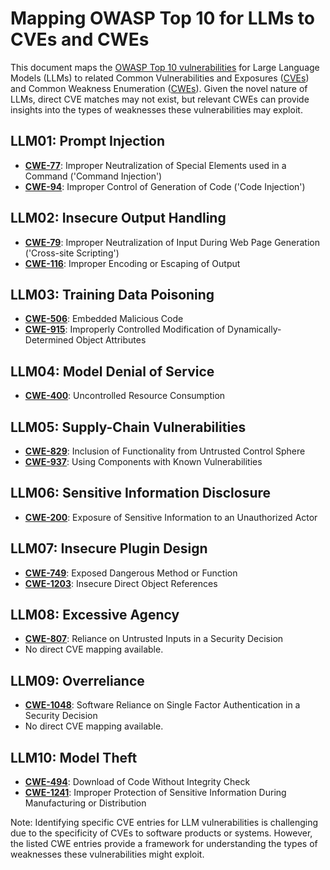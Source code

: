 # Mapping OWASP Top 10 for LLMs to CVEs and CWEs

This document maps the [OWASP Top 10 vulnerabilities](https://owasp.org/www-project-top-ten/) for Large Language Models (LLMs) to related Common Vulnerabilities and Exposures ([CVEs](https://cve.mitre.org/)) and Common Weakness Enumeration ([CWEs](https://cwe.mitre.org/)). Given the novel nature of LLMs, direct CVE matches may not exist, but relevant CWEs can provide insights into the types of weaknesses these vulnerabilities may exploit.

## LLM01: Prompt Injection

- **[CWE-77](https://cwe.mitre.org/data/definitions/77.html)**: Improper Neutralization of Special Elements used in a Command ('Command Injection')
- **[CWE-94](https://cwe.mitre.org/data/definitions/94.html)**: Improper Control of Generation of Code ('Code Injection')

## LLM02: Insecure Output Handling

- **[CWE-79](https://cwe.mitre.org/data/definitions/79.html)**: Improper Neutralization of Input During Web Page Generation ('Cross-site Scripting')
- **[CWE-116](https://cwe.mitre.org/data/definitions/116.html)**: Improper Encoding or Escaping of Output

## LLM03: Training Data Poisoning

- **[CWE-506](https://cwe.mitre.org/data/definitions/506.html)**: Embedded Malicious Code
- **[CWE-915](https://cwe.mitre.org/data/definitions/915.html)**: Improperly Controlled Modification of Dynamically-Determined Object Attributes

## LLM04: Model Denial of Service

- **[CWE-400](https://cwe.mitre.org/data/definitions/400.html)**: Uncontrolled Resource Consumption

## LLM05: Supply-Chain Vulnerabilities

- **[CWE-829](https://cwe.mitre.org/data/definitions/829.html)**: Inclusion of Functionality from Untrusted Control Sphere
- **[CWE-937](https://cwe.mitre.org/data/definitions/937.html)**: Using Components with Known Vulnerabilities

## LLM06: Sensitive Information Disclosure

- **[CWE-200](https://cwe.mitre.org/data/definitions/200.html)**: Exposure of Sensitive Information to an Unauthorized Actor

## LLM07: Insecure Plugin Design

- **[CWE-749](https://cwe.mitre.org/data/definitions/749.html)**: Exposed Dangerous Method or Function
- **[CWE-1203](https://cwe.mitre.org/data/definitions/1203.html)**: Insecure Direct Object References

## LLM08: Excessive Agency

- **[CWE-807](https://cwe.mitre.org/data/definitions/807.html)**: Reliance on Untrusted Inputs in a Security Decision
- No direct CVE mapping available.

## LLM09: Overreliance

- **[CWE-1048](https://cwe.mitre.org/data/definitions/1048.html)**: Software Reliance on Single Factor Authentication in a Security Decision
- No direct CVE mapping available.

## LLM10: Model Theft

- **[CWE-494](https://cwe.mitre.org/data/definitions/494.html)**: Download of Code Without Integrity Check
- **[CWE-1241](https://cwe.mitre.org/data/definitions/1241.html)**: Improper Protection of Sensitive Information During Manufacturing or Distribution

Note: Identifying specific CVE entries for LLM vulnerabilities is challenging due to the specificity of CVEs to software products or systems. However, the listed CWE entries provide a framework for understanding the types of weaknesses these vulnerabilities might exploit.
